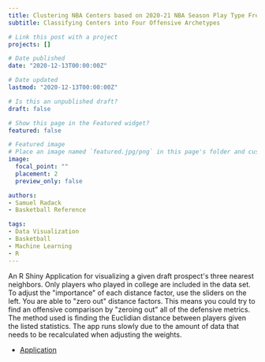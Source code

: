 ```yaml
---
title: Clustering NBA Centers based on 2020-21 NBA Season Play Type Frequencies
subtitle: Classifying Centers into Four Offensive Archetypes

# Link this post with a project
projects: []

# Date published
date: "2020-12-13T00:00:00Z"

# Date updated
lastmod: "2020-12-13T00:00:00Z"

# Is this an unpublished draft?
draft: false

# Show this page in the Featured widget?
featured: false

# Featured image
# Place an image named `featured.jpg/png` in this page's folder and customize its options here.
image:
  focal_point: ""
  placement: 2
  preview_only: false

authors:
- Samuel Radack
- Basketball Reference

tags:
- Data Visualization
- Basketball
- Machine Learning
- R
---
```



An R Shiny Application for visualizing a given draft prospect's three nearest neighbors. Only players who played in college are included in the data set. To adjust the "importance" of each distance factor, use the sliders on the left. You are able to "zero out" distance factors. This means you could try to find an offensive comparison by "zeroing out" all of the defensive metrics. The method used is finding the Euclidian distance between players given the listed statistics. The app runs slowly due to the amount of data that needs to be recalculated when adjusting the weights.

* [Application](https://samuelradack.shinyapps.io/Center_Clustering/)
